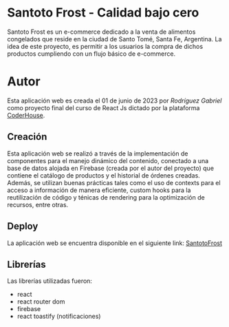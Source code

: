 # Santoto Frost - Calidad bajo cero

Santoto Frost es un e-commerce dedicado a la venta de alimentos congelados que reside en la ciudad de Santo Tomé, Santa Fe, Argentina. La idea de este proyecto, es permitir a los usuarios la compra de dichos productos cumpliendo con un flujo básico de e-commerce.


# Autor

Esta aplicación web es creada el 01 de junio de 2023 por *Rodríguez Gabriel* como proyecto final del curso de React Js dictado por la plataforma [CoderHouse](https://www.coderhouse.com/).

## Creación

Esta aplicación web se realizó a través de la implementación de componentes para el manejo dinámico del contenido, conectado a una base de datos alojada en Firebase (creada por el autor del proyecto) que contiene el catálogo de productos y el historial de órdenes creadas. Además, se utilizan buenas prácticas tales como el uso de contexts para el acceso a información de manera eficiente, custom hooks para la reutilización de código y ténicas de rendering para la optimización de recursos, entre otras.

## Deploy

La aplicación web se encuentra disponible en el siguiente link:
[SantotoFrost](https://649baf9b523eee2a85ef1221--santotofrost.netlify.app/)

## Librerías

Las librerías utilizadas fueron:

 - react
 - react router dom
 - firebase
 - react toastify (notificaciones)

